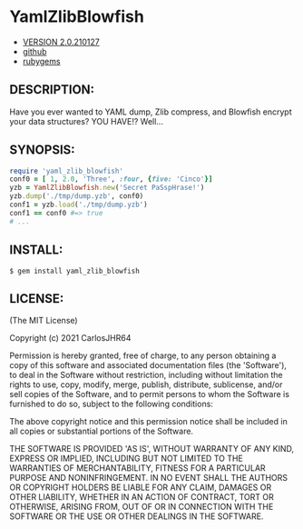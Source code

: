 # YamlZlibBlowfish

* [VERSION 2.0.210127](https://github.com/carlosjhr64/yaml_zlib_blowfish/releases)
* [github](https://github.com/carlosjhr64/yaml_zlib_blowfish)
* [rubygems](https://rubygems.org/gems/yaml_zlib_blowfish)

## DESCRIPTION:

Have you ever wanted to YAML dump, Zlib compress, and Blowfish encrypt your data structures?
YOU HAVE!? Well...

## SYNOPSIS:

```ruby
require 'yaml_zlib_blowfish'
conf0 = [ 1, 2.0, 'Three', :four, {five: 'Cinco'}]
yzb = YamlZlibBlowfish.new('Secret PaSspHrase!')
yzb.dump('./tmp/dump.yzb', conf0)
conf1 = yzb.load('./tmp/dump.yzb')
conf1 == conf0 #=> true
# ...
```

## INSTALL:

    $ gem install yaml_zlib_blowfish

## LICENSE:

(The MIT License)

Copyright (c) 2021 CarlosJHR64

Permission is hereby granted, free of charge, to any person obtaining
a copy of this software and associated documentation files (the
'Software'), to deal in the Software without restriction, including
without limitation the rights to use, copy, modify, merge, publish,
distribute, sublicense, and/or sell copies of the Software, and to
permit persons to whom the Software is furnished to do so, subject to
the following conditions:

The above copyright notice and this permission notice shall be
included in all copies or substantial portions of the Software.

THE SOFTWARE IS PROVIDED 'AS IS', WITHOUT WARRANTY OF ANY KIND,
EXPRESS OR IMPLIED, INCLUDING BUT NOT LIMITED TO THE WARRANTIES OF
MERCHANTABILITY, FITNESS FOR A PARTICULAR PURPOSE AND NONINFRINGEMENT.
IN NO EVENT SHALL THE AUTHORS OR COPYRIGHT HOLDERS BE LIABLE FOR ANY
CLAIM, DAMAGES OR OTHER LIABILITY, WHETHER IN AN ACTION OF CONTRACT,
TORT OR OTHERWISE, ARISING FROM, OUT OF OR IN CONNECTION WITH THE
SOFTWARE OR THE USE OR OTHER DEALINGS IN THE SOFTWARE.
